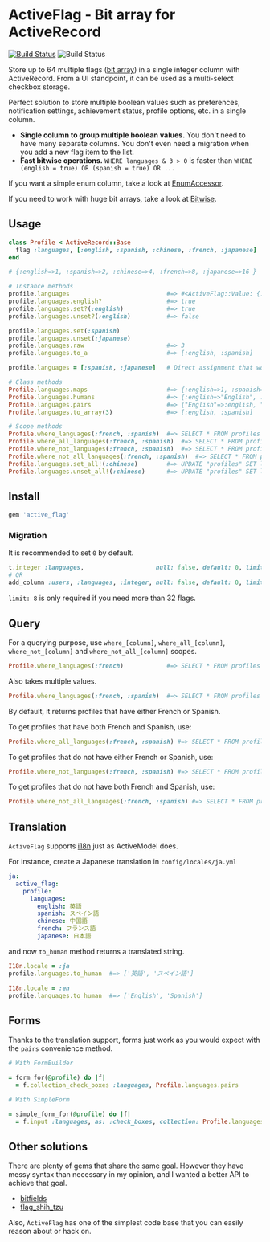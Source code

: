 # ActiveFlag - Bit array for ActiveRecord

[![Build Status](https://app.travis-ci.com/kenn/active_flag.svg?branch=master)](https://travis-ci.com/kenn/active_flag)
![Build Status](https://github.com/kenn/active_flag/actions/workflows/ci.yml/badge.svg)

Store up to 64 multiple flags ([bit array](https://en.wikipedia.org/wiki/Bit_array)) in a single integer column with ActiveRecord. From a UI standpoint, it can be used as a  multi-select checkbox storage.

Perfect solution to store multiple boolean values such as preferences, notification settings, achievement status, profile options, etc. in a single column.

* **Single column to group multiple boolean values.** You don't need to have many separate columns. You don't even need a migration when you add a new flag item to the list.
* **Fast bitwise operations.** `WHERE languages & 3 > 0` is faster than `WHERE (english = true) OR (spanish = true) OR ...`

If you want a simple enum column, take a look at [EnumAccessor](https://github.com/kenn/enum_accessor).

If you need to work with huge bit arrays, take a look at [Bitwise](https://github.com/kenn/bitwise).

## Usage

```ruby
class Profile < ActiveRecord::Base
  flag :languages, [:english, :spanish, :chinese, :french, :japanese]
end

# {:english=>1, :spanish=>2, :chinese=>4, :french=>8, :japanese=>16 }

# Instance methods
profile.languages                           #=> #<ActiveFlag::Value: {:english, :japanese}>
profile.languages.english?                  #=> true
profile.languages.set?(:english)            #=> true
profile.languages.unset?(:english)          #=> false

profile.languages.set(:spanish)
profile.languages.unset(:japanese)
profile.languages.raw                       #=> 3
profile.languages.to_a                      #=> [:english, :spanish]

profile.languages = [:spanish, :japanese]   # Direct assignment that works with forms

# Class methods
Profile.languages.maps                      #=> {:english=>1, :spanish=>2, :chinese=>4, :french=>8, :japanese=>16 }
Profile.languages.humans                    #=> {:english=>"English", :spanish=>"Spanish", :chinese=>"Chinese", :french=>"French", :japanese=>"Japanese"}
Profile.languages.pairs                     #=> {"English"=>:english, "Spanish"=>:spanish, "Chinese"=>:chinese, "French"=>:french, "Japanese"=>:japanese}
Profile.languages.to_array(3)               #=> [:english, :spanish]

# Scope methods
Profile.where_languages(:french, :spanish)  #=> SELECT * FROM profiles WHERE languages & 10 > 0
Profile.where_all_languages(:french, :spanish)  #=> SELECT * FROM profiles WHERE languages & 10 = 10
Profile.where_not_languages(:french, :spanish)  #=> SELECT * FROM profiles WHERE languages & 10 = 0
Profile.where_not_all_languages(:french, :spanish)  #=> SELECT * FROM profiles WHERE languages & 10 < 10
Profile.languages.set_all!(:chinese)        #=> UPDATE "profiles" SET languages = COALESCE(languages, 0) | 4
Profile.languages.unset_all!(:chinese)      #=> UPDATE "profiles" SET languages = COALESCE(languages, 0) & ~4
```

## Install

```ruby
gem 'active_flag'
```

### Migration

It is recommended to set `0` by default.

```ruby
t.integer :languages,                    null: false, default: 0, limit: 8
# OR
add_column :users, :languages, :integer, null: false, default: 0, limit: 8
```

`limit: 8` is only required if you need more than 32 flags.

## Query

For a querying purpose, use `where_[column]`, `where_all_[column]`,
`where_not_[column]` and `where_not_all_[column]` scopes.

```ruby
Profile.where_languages(:french)            #=> SELECT * FROM profiles WHERE languages & 8 > 0
```

Also takes multiple values.

```ruby
Profile.where_languages(:french, :spanish)  #=> SELECT * FROM profiles WHERE languages & 10 > 0
```

By default, it returns profiles that have either French or Spanish.

To get profiles that have both French and Spanish, use:

```ruby
Profile.where_all_languages(:french, :spanish) #=> SELECT * FROM profiles WHERE languages & 10 = 10
```

To get profiles that do not have either French or Spanish, use:

```ruby
Profile.where_not_languages(:french, :spanish) #=> SELECT * FROM profiles WHERE languages & 10 = 0
```

To get profiles that do not have both French and Spanish, use:

```ruby
Profile.where_not_all_languages(:french, :spanish) #=> SELECT * FROM profiles WHERE languages & 10 < 10
```

## Translation

`ActiveFlag` supports [i18n](http://guides.rubyonrails.org/i18n.html) just as ActiveModel does.

For instance, create a Japanese translation in `config/locales/ja.yml`

```yaml
ja:
  active_flag:
    profile:
      languages:
        english: 英語
        spanish: スペイン語
        chinese: 中国語
        french: フランス語
        japanese: 日本語
```

and now `to_human` method returns a translated string.

```ruby
I18n.locale = :ja
profile.languages.to_human  #=> ['英語', 'スペイン語']

I18n.locale = :en
profile.languages.to_human  #=> ['English', 'Spanish']
```

## Forms

Thanks to the translation support, forms just work as you would expect with the `pairs` convenience method.

```ruby
# With FormBuilder

= form_for(@profile) do |f|
  = f.collection_check_boxes :languages, Profile.languages.pairs

# With SimpleForm

= simple_form_for(@profile) do |f|
  = f.input :languages, as: :check_boxes, collection: Profile.languages.pairs
```

## Other solutions

There are plenty of gems that share the same goal. However they have messy syntax than necessary in my opinion, and I wanted a better API to achieve that goal.

- [bitfields](https://github.com/grosser/bitfields)
- [flag_shih_tzu](https://github.com/pboling/flag_shih_tzu)

Also, `ActiveFlag` has one of the simplest code base that you can easily reason about or hack on.
